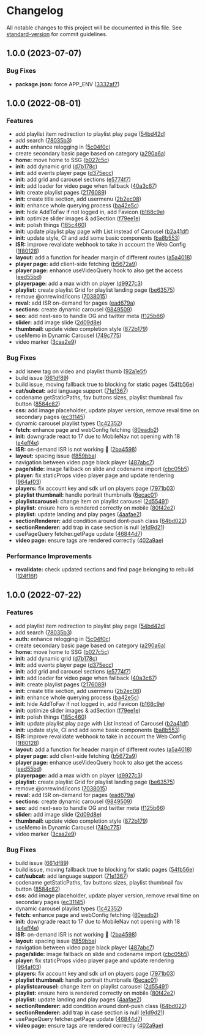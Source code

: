 # Changelog

All notable changes to this project will be documented in this file. See [standard-version](https://github.com/conventional-changelog/standard-version) for commit guidelines.

## 1.0.0 (2023-07-07)


### Bug Fixes

* **package.json:** force APP_ENV ([3332af7](https://github.com/netcosports/frontend-tech-test/commit/3332af7e73274b20a2f0538d4ece676b6951048a))

## 1.0.0 (2022-08-01)


### Features

* add playlist item redirection to playlist play page ([54bd42d](https://github.com/netcosports/ott-starter-kit/commit/54bd42d2da080c11d5a3f36a7a0180cb0bff07f3))
* add search ([78035b3](https://github.com/netcosports/ott-starter-kit/commit/78035b32730c7d84560ce894ca223e23c371ce01))
* **auth:** enhance relogging in ([5c04f0c](https://github.com/netcosports/ott-starter-kit/commit/5c04f0cae717f3fe975a5ebc660945a8e4684b27))
* create secondary basic page based on category ([a290a6a](https://github.com/netcosports/ott-starter-kit/commit/a290a6a8819d9e91e599d30fdebdf5d59c81646d))
* **home:** move home to SSG ([b027c5c](https://github.com/netcosports/ott-starter-kit/commit/b027c5cec3e08383485834f1ecc56d088f120b7e))
* **init:** add dynamic grid ([d7b178c](https://github.com/netcosports/ott-starter-kit/commit/d7b178cbf73228ac08144266462f5e0421e9fba8))
* **init:** add events player page ([d375ecc](https://github.com/netcosports/ott-starter-kit/commit/d375eccf34bfa53f70103ccfc03e69c70a9c13aa))
* **init:** add grid and carousel sections ([e5774f7](https://github.com/netcosports/ott-starter-kit/commit/e5774f7460aed6c17165fc48d863676c8e8dc2b0))
* **init:** add loader for video page when fallback ([40a3c67](https://github.com/netcosports/ott-starter-kit/commit/40a3c673d4a5fccb660f7d5a952c5bc96c58d3e3))
* **init:** create playlist pages ([2176089](https://github.com/netcosports/ott-starter-kit/commit/2176089658bd87479f5fe2c032f2815032727235))
* **init:** create title section, add usermenu ([2b2ec08](https://github.com/netcosports/ott-starter-kit/commit/2b2ec08391920335e0430bd1ece106e5475b9ff7))
* **init:** enhance whole querying process ([ba42e5c](https://github.com/netcosports/ott-starter-kit/commit/ba42e5cc54a09a2040239611aa3d42571596cb30))
* **init:** hide AddToFav if not logged in, add Favicon ([b168c9e](https://github.com/netcosports/ott-starter-kit/commit/b168c9eede2db83dc00737e84405f383e4f40b9d))
* **init:** optimize slider images & adSection ([f79ee1e](https://github.com/netcosports/ott-starter-kit/commit/f79ee1e0911d8e8ca909d93dae7487a3782a1cfa))
* **init:** polish things ([185c460](https://github.com/netcosports/ott-starter-kit/commit/185c46063c47397f1ced51488d89d28c83672c80))
* **init:** update playlist play page with List instead of Carousel ([b2a41df](https://github.com/netcosports/ott-starter-kit/commit/b2a41df50a40b828c3c3de9d4a355ca0ce0b96b4))
* **init:** update style, CI and add some basic components ([ba8b553](https://github.com/netcosports/ott-starter-kit/commit/ba8b55322c42306d3de23ef2a299f4eb128ae778))
* **ISR:** improve revalidate webhook to take in account the Web Config ([1f80128](https://github.com/netcosports/ott-starter-kit/commit/1f80128f1547be5b97d837e09a91d903a412402a))
* **layout:** add a function for header margin of different routes ([a5a4018](https://github.com/netcosports/ott-starter-kit/commit/a5a4018668050d4bd9a0cf2928d2a21b586a6551))
* **player page:** add client-side fetching ([b5672a9](https://github.com/netcosports/ott-starter-kit/commit/b5672a9ecbb404d556437a9c9c7eec22ea9fbcd8))
* **player page:** enhance useVideoQuery hook to also get the access ([eed55bd](https://github.com/netcosports/ott-starter-kit/commit/eed55bd1705b0d535596bd6b5a2ce1db64f48ede))
* **playerpage:** add a max width on player ([d9927c3](https://github.com/netcosports/ott-starter-kit/commit/d9927c372791cc66f4c9b8c75a1796e5865565bc))
* **playlist:** create playlist Grid for playlist landing page ([be63575](https://github.com/netcosports/ott-starter-kit/commit/be6357596b68ac55333654b7dfafc4de22911af0))
* remove @onrewind/icons ([7038015](https://github.com/netcosports/ott-starter-kit/commit/70380154ba43165eb0fc6a0dde310478a2d93045))
* **reval:** add ISR on-demand for pages ([ead679a](https://github.com/netcosports/ott-starter-kit/commit/ead679acc23509f0e495206d1e09f9a19653df58))
* **sections:** create dynamic carousel ([9849509](https://github.com/netcosports/ott-starter-kit/commit/9849509a87db79077baac990685bf8b812d49e42))
* **seo:** add next-seo to handle OG and twitter meta ([f125b66](https://github.com/netcosports/ott-starter-kit/commit/f125b660f8682124415ebf3562b56a6beadd14a0))
* **slider:** add image slide ([2d09d8e](https://github.com/netcosports/ott-starter-kit/commit/2d09d8eda8678549caea1757fbdc0a579c02dd4c))
* **thumbnail:** update video completion style ([872b179](https://github.com/netcosports/ott-starter-kit/commit/872b179f66e737696fb9fabd515bd6f4ae431f73))
* useMemo in Dynamic Carousel ([749c775](https://github.com/netcosports/ott-starter-kit/commit/749c7752087364deb70887e824b7f6019e67867c))
* video marker ([3caa2e9](https://github.com/netcosports/ott-starter-kit/commit/3caa2e946d186497f9d627f9a9d8adc7c2e65491))


### Bug Fixes

* add isnew tag on video and playlist thumb ([92a1e5f](https://github.com/netcosports/ott-starter-kit/commit/92a1e5f4badfad245557456f3142f5efd251fd51))
* build issue ([661df89](https://github.com/netcosports/ott-starter-kit/commit/661df89de19f3216ec1b959cdc78d233ebaebc71))
* build issue, moving fallback true to blocking for static pages ([54fb56e](https://github.com/netcosports/ott-starter-kit/commit/54fb56efa009a5a4a24b06e68fecd1a7f654558b))
* **cat/subcat:** add language support ([71e1367](https://github.com/netcosports/ott-starter-kit/commit/71e136714581a2a51060ac7ff9680b1e2c1c2a16))
* codename getStaticPaths, fav buttons sizes, playlist thumbnail fav button ([8584c82](https://github.com/netcosports/ott-starter-kit/commit/8584c8239ed31f5dea9f62a4fbc1e45c505823fa))
* **css:** add image placeholder, update player version, remove reval time on secondary pages ([ec31145](https://github.com/netcosports/ott-starter-kit/commit/ec31145a99ec09f23c1751b8c5e53cc94bd08c9d))
* dynamic carousel playlist types ([1c42352](https://github.com/netcosports/ott-starter-kit/commit/1c423525760245acc9cb73693b3b8549a84a95a0))
* **fetch:** enhance page and webConfig fetching ([80eadb2](https://github.com/netcosports/ott-starter-kit/commit/80eadb2ca334276751db7d7cc54a30952c2cfbc1))
* **init:** downgrade react to 17 due to MobileNav not opening with 18 ([e4eff4e](https://github.com/netcosports/ott-starter-kit/commit/e4eff4e05a8b2b36882cf8a23f4a2905ecbfc680))
* **ISR:** on-demand ISR is not working :tada: ([2ba4598](https://github.com/netcosports/ott-starter-kit/commit/2ba45980e7a9bd890e19e9889d561d0f9cd24994))
* **layout:** spacing issue ([f859bba](https://github.com/netcosports/ott-starter-kit/commit/f859bba152a56ef1f3dc2b5c3898f3d586bd4731))
* navigation between video page black player ([487abc7](https://github.com/netcosports/ott-starter-kit/commit/487abc7474ef8d38b2ce74bc5f3307d1ab599fae))
* **page/slide:** image fallback on slide and codename import ([cbc05b5](https://github.com/netcosports/ott-starter-kit/commit/cbc05b5b0247ba7e252148f36716755d7ae1c41d))
* **player:** fix staticProps video player page and update rendering ([964af03](https://github.com/netcosports/ott-starter-kit/commit/964af03511b1b35ca1ff982e3c26e9d4096c1002))
* **players:** fix account key and sdk url on players page ([7971b03](https://github.com/netcosports/ott-starter-kit/commit/7971b03c6cdea47b813fd2e500a0663407c0faa8))
* **playlist thumbnail:** handle portrait thumbnails ([6ecac01](https://github.com/netcosports/ott-starter-kit/commit/6ecac0168cc484fe03c208e8ca62fb1939b75dee))
* **playlistcarousel:** change item on playlist carousel ([2d55491](https://github.com/netcosports/ott-starter-kit/commit/2d554913a1a86b76e8ab5c8f9852d4e674b21915))
* **playlist:** ensure hero is rendered correctly on mobile ([80f42e2](https://github.com/netcosports/ott-starter-kit/commit/80f42e2d4e593593a10fe0d016bd6fd5159f0e55))
* **playlist:** update landing and play pages ([4aafae2](https://github.com/netcosports/ott-starter-kit/commit/4aafae20012a1ff8e4466750678eb6d8af897808))
* **sectionRenderer:** add condition around dont-push class ([64bd022](https://github.com/netcosports/ott-starter-kit/commit/64bd0223ea6168cd49f7a310834bafcc072a41f1))
* **sectionRenderer:** add trap in case section is null ([e1d9d21](https://github.com/netcosports/ott-starter-kit/commit/e1d9d21d19480605d0691041c118ccf1d3bfd68c))
* usePageQuery fetcher.getPage update ([46844d7](https://github.com/netcosports/ott-starter-kit/commit/46844d7e8ad681f815d3bfe82015d173191c5c8f))
* **video page:** ensure tags are rendered correctly ([402a9ae](https://github.com/netcosports/ott-starter-kit/commit/402a9ae1f9b3ba7ff0a0d31bb00432577685ba98))


### Performance Improvements

* **revalidate:** check updated sections and find page belonging to rebuild ([124f16f](https://github.com/netcosports/ott-starter-kit/commit/124f16fbef277ec8c88d7fe06e5718ed2e782fff))

## 1.0.0 (2022-07-22)


### Features

* add playlist item redirection to playlist play page ([54bd42d](https://github.com/netcosports/ott-starter-kit/commit/54bd42d2da080c11d5a3f36a7a0180cb0bff07f3))
* add search ([78035b3](https://github.com/netcosports/ott-starter-kit/commit/78035b32730c7d84560ce894ca223e23c371ce01))
* **auth:** enhance relogging in ([5c04f0c](https://github.com/netcosports/ott-starter-kit/commit/5c04f0cae717f3fe975a5ebc660945a8e4684b27))
* create secondary basic page based on category ([a290a6a](https://github.com/netcosports/ott-starter-kit/commit/a290a6a8819d9e91e599d30fdebdf5d59c81646d))
* **home:** move home to SSG ([b027c5c](https://github.com/netcosports/ott-starter-kit/commit/b027c5cec3e08383485834f1ecc56d088f120b7e))
* **init:** add dynamic grid ([d7b178c](https://github.com/netcosports/ott-starter-kit/commit/d7b178cbf73228ac08144266462f5e0421e9fba8))
* **init:** add events player page ([d375ecc](https://github.com/netcosports/ott-starter-kit/commit/d375eccf34bfa53f70103ccfc03e69c70a9c13aa))
* **init:** add grid and carousel sections ([e5774f7](https://github.com/netcosports/ott-starter-kit/commit/e5774f7460aed6c17165fc48d863676c8e8dc2b0))
* **init:** add loader for video page when fallback ([40a3c67](https://github.com/netcosports/ott-starter-kit/commit/40a3c673d4a5fccb660f7d5a952c5bc96c58d3e3))
* **init:** create playlist pages ([2176089](https://github.com/netcosports/ott-starter-kit/commit/2176089658bd87479f5fe2c032f2815032727235))
* **init:** create title section, add usermenu ([2b2ec08](https://github.com/netcosports/ott-starter-kit/commit/2b2ec08391920335e0430bd1ece106e5475b9ff7))
* **init:** enhance whole querying process ([ba42e5c](https://github.com/netcosports/ott-starter-kit/commit/ba42e5cc54a09a2040239611aa3d42571596cb30))
* **init:** hide AddToFav if not logged in, add Favicon ([b168c9e](https://github.com/netcosports/ott-starter-kit/commit/b168c9eede2db83dc00737e84405f383e4f40b9d))
* **init:** optimize slider images & adSection ([f79ee1e](https://github.com/netcosports/ott-starter-kit/commit/f79ee1e0911d8e8ca909d93dae7487a3782a1cfa))
* **init:** polish things ([185c460](https://github.com/netcosports/ott-starter-kit/commit/185c46063c47397f1ced51488d89d28c83672c80))
* **init:** update playlist play page with List instead of Carousel ([b2a41df](https://github.com/netcosports/ott-starter-kit/commit/b2a41df50a40b828c3c3de9d4a355ca0ce0b96b4))
* **init:** update style, CI and add some basic components ([ba8b553](https://github.com/netcosports/ott-starter-kit/commit/ba8b55322c42306d3de23ef2a299f4eb128ae778))
* **ISR:** improve revalidate webhook to take in account the Web Config ([1f80128](https://github.com/netcosports/ott-starter-kit/commit/1f80128f1547be5b97d837e09a91d903a412402a))
* **layout:** add a function for header margin of different routes ([a5a4018](https://github.com/netcosports/ott-starter-kit/commit/a5a4018668050d4bd9a0cf2928d2a21b586a6551))
* **player page:** add client-side fetching ([b5672a9](https://github.com/netcosports/ott-starter-kit/commit/b5672a9ecbb404d556437a9c9c7eec22ea9fbcd8))
* **player page:** enhance useVideoQuery hook to also get the access ([eed55bd](https://github.com/netcosports/ott-starter-kit/commit/eed55bd1705b0d535596bd6b5a2ce1db64f48ede))
* **playerpage:** add a max width on player ([d9927c3](https://github.com/netcosports/ott-starter-kit/commit/d9927c372791cc66f4c9b8c75a1796e5865565bc))
* **playlist:** create playlist Grid for playlist landing page ([be63575](https://github.com/netcosports/ott-starter-kit/commit/be6357596b68ac55333654b7dfafc4de22911af0))
* remove @onrewind/icons ([7038015](https://github.com/netcosports/ott-starter-kit/commit/70380154ba43165eb0fc6a0dde310478a2d93045))
* **reval:** add ISR on-demand for pages ([ead679a](https://github.com/netcosports/ott-starter-kit/commit/ead679acc23509f0e495206d1e09f9a19653df58))
* **sections:** create dynamic carousel ([9849509](https://github.com/netcosports/ott-starter-kit/commit/9849509a87db79077baac990685bf8b812d49e42))
* **seo:** add next-seo to handle OG and twitter meta ([f125b66](https://github.com/netcosports/ott-starter-kit/commit/f125b660f8682124415ebf3562b56a6beadd14a0))
* **slider:** add image slide ([2d09d8e](https://github.com/netcosports/ott-starter-kit/commit/2d09d8eda8678549caea1757fbdc0a579c02dd4c))
* **thumbnail:** update video completion style ([872b179](https://github.com/netcosports/ott-starter-kit/commit/872b179f66e737696fb9fabd515bd6f4ae431f73))
* useMemo in Dynamic Carousel ([749c775](https://github.com/netcosports/ott-starter-kit/commit/749c7752087364deb70887e824b7f6019e67867c))
* video marker ([3caa2e9](https://github.com/netcosports/ott-starter-kit/commit/3caa2e946d186497f9d627f9a9d8adc7c2e65491))


### Bug Fixes

* build issue ([661df89](https://github.com/netcosports/ott-starter-kit/commit/661df89de19f3216ec1b959cdc78d233ebaebc71))
* build issue, moving fallback true to blocking for static pages ([54fb56e](https://github.com/netcosports/ott-starter-kit/commit/54fb56efa009a5a4a24b06e68fecd1a7f654558b))
* **cat/subcat:** add language support ([71e1367](https://github.com/netcosports/ott-starter-kit/commit/71e136714581a2a51060ac7ff9680b1e2c1c2a16))
* codename getStaticPaths, fav buttons sizes, playlist thumbnail fav button ([8584c82](https://github.com/netcosports/ott-starter-kit/commit/8584c8239ed31f5dea9f62a4fbc1e45c505823fa))
* **css:** add image placeholder, update player version, remove reval time on secondary pages ([ec31145](https://github.com/netcosports/ott-starter-kit/commit/ec31145a99ec09f23c1751b8c5e53cc94bd08c9d))
* dynamic carousel playlist types ([1c42352](https://github.com/netcosports/ott-starter-kit/commit/1c423525760245acc9cb73693b3b8549a84a95a0))
* **fetch:** enhance page and webConfig fetching ([80eadb2](https://github.com/netcosports/ott-starter-kit/commit/80eadb2ca334276751db7d7cc54a30952c2cfbc1))
* **init:** downgrade react to 17 due to MobileNav not opening with 18 ([e4eff4e](https://github.com/netcosports/ott-starter-kit/commit/e4eff4e05a8b2b36882cf8a23f4a2905ecbfc680))
* **ISR:** on-demand ISR is not working :tada: ([2ba4598](https://github.com/netcosports/ott-starter-kit/commit/2ba45980e7a9bd890e19e9889d561d0f9cd24994))
* **layout:** spacing issue ([f859bba](https://github.com/netcosports/ott-starter-kit/commit/f859bba152a56ef1f3dc2b5c3898f3d586bd4731))
* navigation between video page black player ([487abc7](https://github.com/netcosports/ott-starter-kit/commit/487abc7474ef8d38b2ce74bc5f3307d1ab599fae))
* **page/slide:** image fallback on slide and codename import ([cbc05b5](https://github.com/netcosports/ott-starter-kit/commit/cbc05b5b0247ba7e252148f36716755d7ae1c41d))
* **player:** fix staticProps video player page and update rendering ([964af03](https://github.com/netcosports/ott-starter-kit/commit/964af03511b1b35ca1ff982e3c26e9d4096c1002))
* **players:** fix account key and sdk url on players page ([7971b03](https://github.com/netcosports/ott-starter-kit/commit/7971b03c6cdea47b813fd2e500a0663407c0faa8))
* **playlist thumbnail:** handle portrait thumbnails ([6ecac01](https://github.com/netcosports/ott-starter-kit/commit/6ecac0168cc484fe03c208e8ca62fb1939b75dee))
* **playlistcarousel:** change item on playlist carousel ([2d55491](https://github.com/netcosports/ott-starter-kit/commit/2d554913a1a86b76e8ab5c8f9852d4e674b21915))
* **playlist:** ensure hero is rendered correctly on mobile ([80f42e2](https://github.com/netcosports/ott-starter-kit/commit/80f42e2d4e593593a10fe0d016bd6fd5159f0e55))
* **playlist:** update landing and play pages ([4aafae2](https://github.com/netcosports/ott-starter-kit/commit/4aafae20012a1ff8e4466750678eb6d8af897808))
* **sectionRenderer:** add condition around dont-push class ([64bd022](https://github.com/netcosports/ott-starter-kit/commit/64bd0223ea6168cd49f7a310834bafcc072a41f1))
* **sectionRenderer:** add trap in case section is null ([e1d9d21](https://github.com/netcosports/ott-starter-kit/commit/e1d9d21d19480605d0691041c118ccf1d3bfd68c))
* usePageQuery fetcher.getPage update ([46844d7](https://github.com/netcosports/ott-starter-kit/commit/46844d7e8ad681f815d3bfe82015d173191c5c8f))
* **video page:** ensure tags are rendered correctly ([402a9ae](https://github.com/netcosports/ott-starter-kit/commit/402a9ae1f9b3ba7ff0a0d31bb00432577685ba98))

